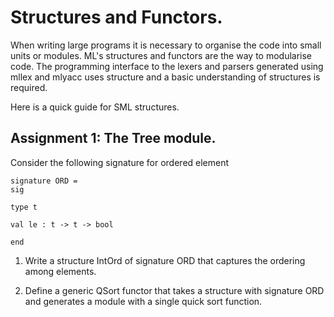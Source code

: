 # Structures and Functors.

When writing large programs it is necessary to organise the code into
small units or modules. ML's structures and functors are the way to
modularise code. The programming interface to the lexers and parsers
generated using mllex and mlyacc uses structure and a basic
understanding of structures is required.

Here is a quick guide for SML structures.


## Assignment 1: The Tree module.


Consider the following signature for ordered element

```
signature ORD =
sig

type t

val le : t -> t -> bool

end

```

1. Write a structure IntOrd of signature ORD that captures the
   ordering among elements.

2. Define a generic QSort functor that takes a structure with
   signature ORD and generates a module with a single quick sort
   function.
